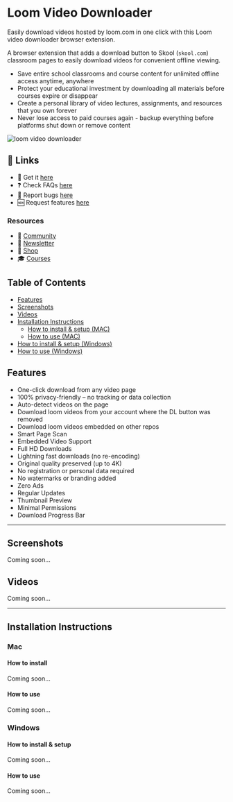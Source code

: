 # Loom Video Downloader

Easily download videos hosted by loom.com in one click with this Loom video downloader browser extension.

A browser extension that adds a download button to Skool (`skool.com`) classroom pages to easily download videos for convenient offline viewing.

- Save entire school classrooms and course content for unlimited offline access anytime, anywhere
- Protect your educational investment by downloading all materials before courses expire or disappear
- Create a personal library of video lectures, assignments, and resources that you own forever
- Never lose access to paid courses again - backup everything before platforms shut down or remove content

![loom video downloader](https://github.com/user-attachments/assets/7428c562-6869-47a4-b8ea-451ef8f3d091)

## 🔗 Links

- 🎁 Get it [here](https://serp.ly/loom-video-downloader)
- ❓ Check FAQs [here](https://github.com/orgs/serpapps/discussions/categories/faq)
- 🐛 Report bugs [here](https://github.com/serpapps/skool-downloader/issues)
- 🆕 Request features [here](https://github.com/serpapps/skool-downloader/issues)

### Resources

- 💬 [Community](https://serp.ly/@serp/community)
- 💌 [Newsletter](https://serp.ly/@serp/email)
- 🛒 [Shop](https://serp.ly/@serp/store)
- 🎓 [Courses](https://serp.ly/@serp/courses)

## Table of Contents
- [Features](#features)
- [Screenshots](#screenshots)
- [Videos](#videos)
- [Installation Instructions](#installation-instructions)
  - [How to install \& setup (MAC)](#how-to-install--setup-mac)
  - [How to use (MAC)](#how-to-use-mac)
- [How to install \& setup (Windows)](#how-to-install--setup-windows)
- [How to use (Windows)](#how-to-use-windows)

## Features

- One-click download from any video page
- 100% privacy-friendly – no tracking or data collection
- Auto-detect videos on the page
- Download loom videos from your account where the DL button was removed
- Download loom videos embedded on other repos
- Smart Page Scan
- Embedded Video Support
- Full HD Downloads
- Lightning fast downloads (no re-encoding)
- Original quality preserved (up to 4K)
- No registration or personal data required
- No watermarks or branding added
- Zero Ads
- Regular Updates
- Thumbnail Preview
- Minimal Permissions
- Download Progress Bar
  
---

## Screenshots

Coming soon...


## Videos

Coming soon...


---

## Installation Instructions

### Mac

#### How to install

Coming soon...

#### How to use

Coming soon...

### Windows

#### How to install & setup

Coming soon...

#### How to use

Coming soon...

